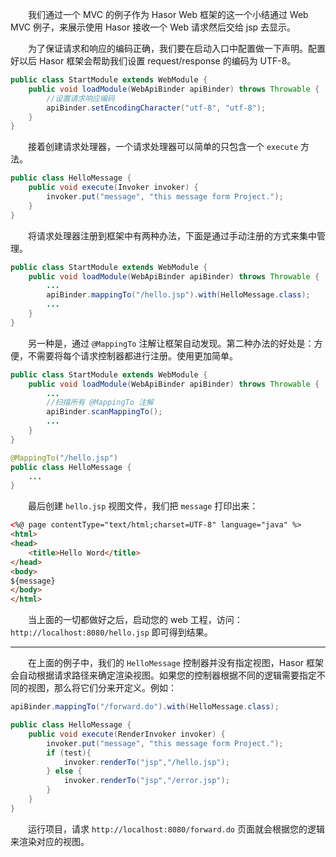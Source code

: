 &emsp;&emsp;我们通过一个 MVC 的例子作为 Hasor Web 框架的这一个小结通过 Web MVC 例子，来展示使用 Hasor 接收一个 Web 请求然后交给 jsp 去显示。

&emsp;&emsp;为了保证请求和响应的编码正确，我们要在启动入口中配置做一下声明。配置好以后 Hasor 框架会帮助我们设置 request/response 的编码为 UTF-8。
```java
public class StartModule extends WebModule {
    public void loadModule(WebApiBinder apiBinder) throws Throwable {
        //设置请求响应编码
        apiBinder.setEncodingCharacter("utf-8", "utf-8");
    }
}
```

&emsp;&emsp;接着创建请求处理器，一个请求处理器可以简单的只包含一个 `execute` 方法。
```java
public class HelloMessage {
    public void execute(Invoker invoker) {
        invoker.put("message", "this message form Project.");
    }
}
```

&emsp;&emsp;将请求处理器注册到框架中有两种办法，下面是通过手动注册的方式来集中管理。
```java
public class StartModule extends WebModule {
    public void loadModule(WebApiBinder apiBinder) throws Throwable {
        ...
        apiBinder.mappingTo("/hello.jsp").with(HelloMessage.class);
        ...
    }
}
```

&emsp;&emsp;另一种是，通过 `@MappingTo` 注解让框架自动发现。第二种办法的好处是：方便，不需要将每个请求控制器都进行注册。使用更加简单。
```java
public class StartModule extends WebModule {
    public void loadModule(WebApiBinder apiBinder) throws Throwable {
        ...
        //扫描所有 @MappingTo 注解
        apiBinder.scanMappingTo();
        ...
    }
}

@MappingTo("/hello.jsp")
public class HelloMessage {
    ...
}
```


&emsp;&emsp;最后创建 `hello.jsp` 视图文件，我们把 `message` 打印出来：
```html
<%@ page contentType="text/html;charset=UTF-8" language="java" %>
<html>
<head>
    <title>Hello Word</title>
</head>
<body>
${message}
</body>
</html>
```

&emsp;&emsp;当上面的一切都做好之后，启动您的 web 工程，访问： `http://localhost:8080/hello.jsp` 即可得到结果。

----

&emsp;&emsp;在上面的例子中，我们的 `HelloMessage` 控制器并没有指定视图，Hasor 框架会自动根据请求路径来确定渲染视图。如果您的控制器根据不同的逻辑需要指定不同的视图，那么将它们分来开定义。例如：
```java
apiBinder.mappingTo("/forward.do").with(HelloMessage.class);
```

```java
public class HelloMessage {
    public void execute(RenderInvoker invoker) {
        invoker.put("message", "this message form Project.");
        if (test){
            invoker.renderTo("jsp","/hello.jsp");
        } else {
            invoker.renderTo("jsp","/error.jsp");
        }
    }
}
```

&emsp;&emsp;运行项目，请求 `http://localhost:8080/forward.do` 页面就会根据您的逻辑来渲染对应的视图。
